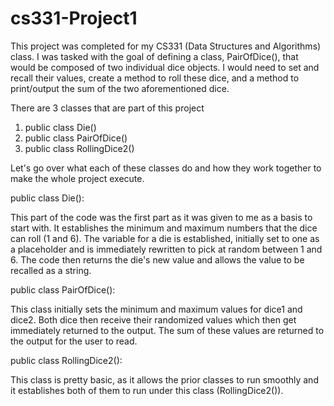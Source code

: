 # cs331-Project1

This project was completed for my CS331 (Data Structures and Algorithms) class. I was tasked with the goal of defining a class, PairOfDice(), that would be composed of two individual dice objects. I would need to set and recall their values, create a method to roll these dice, and a method to print/output the sum of the two aforementioned dice.

There are 3 classes that are part of this project
  1. public class Die()
  2. public class PairOfDice()
  3. public class RollingDice2()

Let's go over what each of these classes do and how they work together to make the whole project execute.

public class Die():

This part of the code was the first part as it was given to me as a basis to start with. It         establishes the minimum and maximum numbers that the dice can roll (1 and 6). The variable for a die is established, initially set to one as a placeholder and is immediately rewritten to pick at random between 1 and 6. The code then returns the die's new value and allows the value to be recalled as a string.


public class PairOfDice():

This class initially sets the minimum and maximum values for dice1 and dice2. Both dice then receive their randomized values which then get immediately returned to the output. The sum of these values are returned to the output for the user to read.


public class RollingDice2():

This class is pretty basic, as it allows the prior classes to run smoothly and it establishes both of them to run under this class (RollingDice2()).
